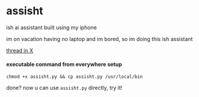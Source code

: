 # assisht
ish ai assistant built using my iphone

im on vacation having no laptop and im bored, so im doing this ish assistant

[thread in X](https://x.com/azuk4r/status/1833123673135358105)

#### executable command from everywhere setup
```
chmod +x assisht.py && cp assisht.py /usr/local/bin
```
done? now u can use `assisht.py` directly, try it!

